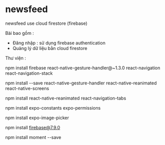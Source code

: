 # newsfeed
newsfeed use cloud firestore (firebase)

Bài bao gồm :
+ Đăng nhập : sử dụng firebase authentication
+ Quảng lý dữ liệu bằn cloud firestore 

Thư viện :

npm install firebase react-native-gesture-handler@~1.3.0 react-navigation react-navigation-stack

npm install --save react-native-gesture-handler react-native-reanimated react-native-screens

npm install react-native-reanimated react-navigation-tabs

npm install expo-constants expo-permissions

npm install expo-image-picker

npm install firebase@7.9.0

npm install moment --save
